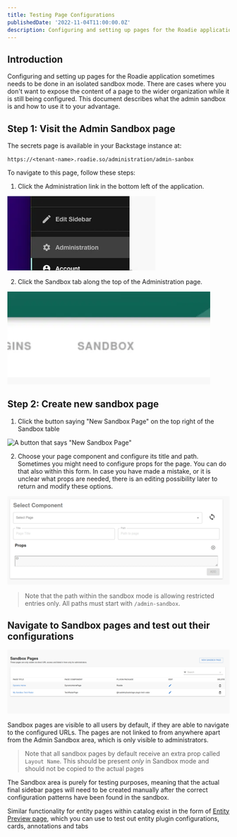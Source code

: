 ```yaml
---
title: Testing Page Configurations
publishedDate: '2022-11-04T11:00:00.0Z'
description: Configuring and setting up pages for the Roadie application sometimes needs to be done in an isolated sandbox mode. This document describes what it is and how to use it to your advantage.
---
```


## Introduction

Configuring and setting up pages for the Roadie application sometimes needs to be done in an isolated sandbox mode. There are cases where you don't want to expose the content of a page to the wider organization while it is still being configured. This document describes what the admin sandbox is and how to use it to your advantage.

## Step 1: Visit the Admin Sandbox page

The secrets page is available in your Backstage instance at:

```
https://<tenant-name>.roadie.so/administration/admin-sanbox
```

To navigate to this page, follow these steps:

1. Click the Administration link in the bottom left of the application.

![A link that says "Administration"](./administration-link.webp)

2. Click the Sandbox tab along the top of the Administration page.

![A link that says "Sandbox"](./sandbox-link.webp)

## Step 2: Create new sandbox page

1. Click the button saying "New Sandbox Page" on the top right of the Sandbox table

![A button that says "New Sandbox Page"](./sandbox-btn.webp)

2. Choose your page component and configure its title and path. Sometimes you might need to configure props for the page. You can do that also within this form. In case you have made a mistake, or it is unclear what props are needed, there is an editing possibility later to return and modify these options.

![A form displaying options to configure a new Sandbox Page](./new-sandbox-form.webp)

> Note that the path within the sandbox mode is allowing restricted entries only. All paths must start with `/admin-sandbox`.

## Navigate to Sandbox pages and test out their configurations

![A table displaying already created Sandbox pages](./sandbox-table.webp)

Sandbox pages are visible to all users by default, if they are able to navigate to the configured URLs. The pages are not linked to from anywhere apart from the Admin Sandbox area, which is only visible to administrators.

> Note that all sandbox pages by default receive an extra prop called `Layout Name`. This should be present _only_ in Sandbox mode and should not be copied to the actual pages

The Sandbox area is purely for testing purposes, meaning that the actual final sidebar pages will need to be created manually after the correct configuration patterns have been found in the sandbox.

Similar functionality for entity pages within catalog exist in the form of [Entity Preview page](/docs/catalog/previewing-changes/), which you can use to test out entity plugin configurations, cards, annotations and tabs
